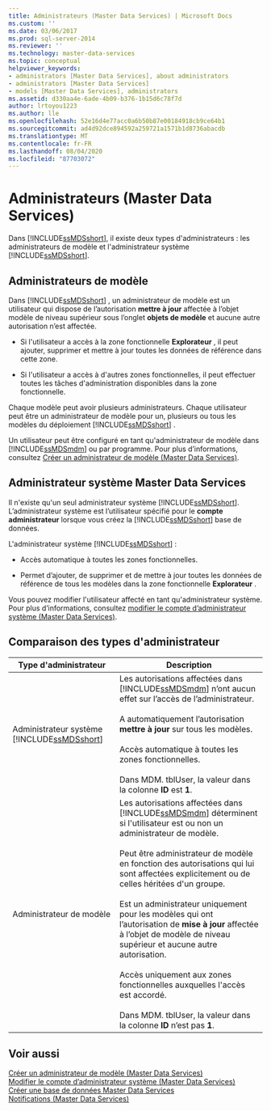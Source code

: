 ```yaml
---
title: Administrateurs (Master Data Services) | Microsoft Docs
ms.custom: ''
ms.date: 03/06/2017
ms.prod: sql-server-2014
ms.reviewer: ''
ms.technology: master-data-services
ms.topic: conceptual
helpviewer_keywords:
- administrators [Master Data Services], about administrators
- administrators [Master Data Services]
- models [Master Data Services], administrators
ms.assetid: d330aa4e-6ade-4b09-b376-1b15d6c78f7d
author: lrtoyou1223
ms.author: lle
ms.openlocfilehash: 52e16d4e77acc0a6b50b87e00184918cb9ce64b1
ms.sourcegitcommit: ad4d92dce894592a259721a1571b1d8736abacdb
ms.translationtype: MT
ms.contentlocale: fr-FR
ms.lasthandoff: 08/04/2020
ms.locfileid: "87703072"
---
```

# <a name="administrators-master-data-services"></a>Administrateurs (Master Data Services)
  Dans [!INCLUDE[ssMDSshort](../includes/ssmdsshort-md.md)], il existe deux types d'administrateurs : les administrateurs de modèle et l'administrateur système [!INCLUDE[ssMDSshort](../includes/ssmdsshort-md.md)].  
  
## <a name="model-administrators"></a>Administrateurs de modèle  
 Dans [!INCLUDE[ssMDSshort](../includes/ssmdsshort-md.md)] , un administrateur de modèle est un utilisateur qui dispose de l’autorisation **mettre à jour** affectée à l’objet modèle de niveau supérieur sous l’onglet **objets de modèle** et aucune autre autorisation n’est affectée.  
  
-   Si l'utilisateur a accès à la zone fonctionnelle **Explorateur** , il peut ajouter, supprimer et mettre à jour toutes les données de référence dans cette zone.  
  
-   Si l'utilisateur a accès à d'autres zones fonctionnelles, il peut effectuer toutes les tâches d'administration disponibles dans la zone fonctionnelle.  
  
 Chaque modèle peut avoir plusieurs administrateurs. Chaque utilisateur peut être un administrateur de modèle pour un, plusieurs ou tous les modèles du déploiement [!INCLUDE[ssMDSshort](../includes/ssmdsshort-md.md)] .  
  
 Un utilisateur peut être configuré en tant qu'administrateur de modèle dans [!INCLUDE[ssMDSmdm](../includes/ssmdsmdm-md.md)] ou par programme. Pour plus d’informations, consultez [Créer un administrateur de modèle &#40;Master Data Services&#41;](create-a-model-administrator-master-data-services.md).  
  
## <a name="master-data-services-system-administrator"></a>Administrateur système Master Data Services  
 Il n'existe qu'un seul administrateur système [!INCLUDE[ssMDSshort](../includes/ssmdsshort-md.md)]. L’administrateur système est l’utilisateur spécifié pour le **compte administrateur** lorsque vous créez la [!INCLUDE[ssMDSshort](../includes/ssmdsshort-md.md)] base de données.  
  
 L'administrateur système [!INCLUDE[ssMDSshort](../includes/ssmdsshort-md.md)] :  
  
-   Accès automatique à toutes les zones fonctionnelles.  
  
-   Permet d’ajouter, de supprimer et de mettre à jour toutes les données de référence de tous les modèles dans la zone fonctionnelle **Explorateur** .  
  
 Vous pouvez modifier l'utilisateur affecté en tant qu'administrateur système. Pour plus d’informations, consultez [modifier le compte d’administrateur système &#40;Master Data Services&#41;](../../2014/master-data-services/change-the-system-administrator-account-master-data-services.md).  
  
## <a name="comparing-administrator-types"></a>Comparaison des types d'administrateur  
  
|Type d'administrateur|Description|  
|------------------------|-----------------|  
|Administrateur système [!INCLUDE[ssMDSshort](../includes/ssmdsshort-md.md)]|Les autorisations affectées dans [!INCLUDE[ssMDSmdm](../includes/ssmdsmdm-md.md)] n’ont aucun effet sur l’accès de l’administrateur.<br /><br /> A automatiquement l’autorisation **mettre à jour** sur tous les modèles.<br /><br /> Accès automatique à toutes les zones fonctionnelles.<br /><br /> Dans MDM. tblUser, la valeur dans la colonne **ID** est **1**.|  
|Administrateur de modèle|Les autorisations affectées dans [!INCLUDE[ssMDSmdm](../includes/ssmdsmdm-md.md)] déterminent si l'utilisateur est ou non un administrateur de modèle.<br /><br /> Peut être administrateur de modèle en fonction des autorisations qui lui sont affectées explicitement ou de celles héritées d'un groupe.<br /><br /> Est un administrateur uniquement pour les modèles qui ont l’autorisation de **mise à jour** affectée à l’objet de modèle de niveau supérieur et aucune autre autorisation.<br /><br /> Accès uniquement aux zones fonctionnelles auxquelles l'accès est accordé.<br /><br /> Dans MDM. tblUser, la valeur dans la colonne **ID** n’est pas **1**.|  
  
## <a name="see-also"></a>Voir aussi  
 [Créer un administrateur de modèle &#40;Master Data Services&#41;](create-a-model-administrator-master-data-services.md)   
 [Modifier le compte d’administrateur système &#40;Master Data Services&#41;](../../2014/master-data-services/change-the-system-administrator-account-master-data-services.md)   
 [Créer une base de données Master Data Services](install-windows/create-a-master-data-services-database.md)   
 [Notifications &#40;Master Data Services&#41;](../../2014/master-data-services/notifications-master-data-services.md)  
  
  
